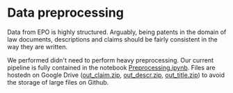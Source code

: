 # Data preprocessing

Data from EPO is highly structured. Arguably, being patents in the domain of law documents, descriptions and claims should be fairly consistent in the way they are written.

We performed didn't need to perform heavy preprocessing. Our current pipeline is fully contained in the notebook [Preprocessing.ipynb](./Preprocessing.ipynb). 
Files are hostedn on Google Drive ([out_claim.zip](https://drive.google.com/file/d/1Lz0CJQ5YmGQWKmcOQtQFr3gzsR_3BYL0/view?usp=sharing), [out_descr.zip](https://drive.google.com/file/d/1LXXtd_To_5sDBTAa7Hq9pfW1zzO5Cuo7/view?usp=sharing), [out_title.zip](https://drive.google.com/file/d/1HcFgE5uSuKSPSjRbBnAPHMcKLbmt48q9/view?usp=sharing)) to avoid the storage of large files on Github.

